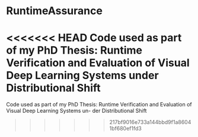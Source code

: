 # RuntimeAssurance
<<<<<<< HEAD
Code used as part of my PhD Thesis: Runtime Verification and Evaluation of Visual Deep Learning Systems under Distributional Shift
=======
Code used as part of my PhD Thesis: Runtime Verification and Evaluation of Visual Deep Learning Systems un- der Distributional Shift
>>>>>>> 217bf9016e733a144bbd9f1a86041bf680ef1fd3
